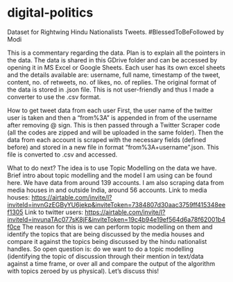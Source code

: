 # digital-politics
Dataset for Rightwing Hindu Nationalists Tweets. #BlessedToBeFollowed by Modi

This is a commentary regarding the data. Plan is to explain all the pointers in the data. 
The data is shared in this GDrive folder and can be accessed by opening it in MS Excel or Google Sheets.
Each user has its own excel sheets and the details available are: username, full name, timestamp of the tweet, content, no. of retweets, no. of likes, no. of replies.
The original format of the data is stored in .json file. This is not user-friendly and thus I made a converter to use the .csv format. 

How to get tweet data from each user
First, the user name of the twitter user is taken and then a “from%3A” is appended in from of the username after removing @ sign. This is then passed through a Twitter Scraper code (all the codes are zipped and will be uploaded in the same folder). 
Then the data from each account is scraped with the necessary fields (defined before) and stored in a new file in format “from%3A+username”.json. This file is converted to .csv and accessed.

What to do next?
The idea is to use Topic Modelling on the data we have. Brief intro about topic modelling and the model I am using can be found here.
We have data from around 139 accounts. I am also scraping data from media houses in and outside India, around 56 accounts.
Link to media houses: https://airtable.com/invite/l?inviteId=invnGzEGByYU6jekp&inviteToken=7384807d30aac3759ff415348eef1305
Link to twitter users: https://airtable.com/invite/l?inviteId=invunaTAc077sK8jF&inviteToken=19c4b94e19ef564d6a78f62001b4f0ce
The reason for this is we can perform topic modelling on them and identify the topics that are being discussed by the media houses and compare it against the topics being discussed by the hindu nationalist handles.
So open question is: do we want to do a topic modelling (identifying the topic of discussion through their mention in text/data against a time frame, or over all and compare the output of the algorithm with topics zeroed by us physical).
Let’s discuss this!



